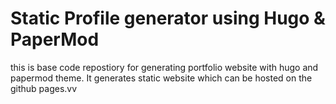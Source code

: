 # Static Profile generator using Hugo & PaperMod

this is base code repostiory for generating portfolio website with hugo and papermod theme.
It generates static website which can be hosted on the github pages.vv
